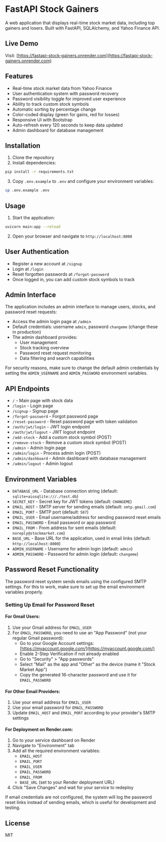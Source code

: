 # FastAPI Stock Gainers

A web application that displays real-time stock market data, including top gainers and losers. Built with FastAPI, SQLAlchemy, and Yahoo Finance API.

## Live Demo

Visit: [https://fastapi-stock-gainers.onrender.com](https://fastapi-stock-gainers.onrender.com)

## Features

- Real-time stock market data from Yahoo Finance
- User authentication system with password recovery
- Password visibility toggle for improved user experience
- Ability to track custom stock symbols
- Automatic sorting by percentage change
- Color-coded display (green for gains, red for losses)
- Responsive UI with Bootstrap
- Auto-refresh every 120 seconds to keep data updated
- Admin dashboard for database management

## Installation

1. Clone the repository
2. Install dependencies:
```bash
pip install -r requirements.txt
```
3. Copy `.env.example` to `.env` and configure your environment variables:
```bash
cp .env.example .env
```

## Usage

1. Start the application:
```bash
uvicorn main:app --reload
```

2. Open your browser and navigate to `http://localhost:8000`

## User Authentication

- Register a new account at `/signup`
- Login at `/login`
- Reset forgotten passwords at `/forgot-password`
- Once logged in, you can add custom stock symbols to track

## Admin Interface

The application includes an admin interface to manage users, stocks, and password reset requests:

- Access the admin login page at `/admin`
- Default credentials: username `admin`, password `changeme` (change these in production)
- The admin dashboard provides:
  - User management
  - Stock tracking overview
  - Password reset request monitoring
  - Data filtering and search capabilities

For security reasons, make sure to change the default admin credentials by setting the `ADMIN_USERNAME` and `ADMIN_PASSWORD` environment variables.

## API Endpoints

- `/` - Main page with stock data
- `/login` - Login page
- `/signup` - Signup page
- `/forgot-password` - Forgot password page
- `/reset-password` - Reset password page with token validation
- `/auth/jwt/login` - JWT login endpoint
- `/auth/jwt/logout` - JWT logout endpoint
- `/add-stock` - Add a custom stock symbol (POST)
- `/remove-stock` - Remove a custom stock symbol (POST)
- `/admin` - Admin login page
- `/admin/login` - Process admin login (POST)
- `/admin/dashboard` - Admin dashboard with database management
- `/admin/logout` - Admin logout

## Environment Variables

- `DATABASE_URL` - Database connection string (default: `sqlite+aiosqlite:///./test.db`)
- `SECRET_KEY` - Secret key for JWT tokens (default: `CHANGEME`)
- `EMAIL_HOST` - SMTP server for sending emails (default: `smtp.gmail.com`)
- `EMAIL_PORT` - SMTP port (default: `587`)
- `EMAIL_USER` - Email username/address for sending password reset emails
- `EMAIL_PASSWORD` - Email password or app password
- `EMAIL_FROM` - From address for sent emails (default: `noreply@stockmarket.com`)
- `BASE_URL` - Base URL for the application, used in email links (default: `http://localhost:8000`)
- `ADMIN_USERNAME` - Username for admin login (default: `admin`)
- `ADMIN_PASSWORD` - Password for admin login (default: `changeme`)

## Password Reset Functionality

The password reset system sends emails using the configured SMTP settings. For this to work, make sure to set up the email environment variables properly.

### Setting Up Email for Password Reset

#### For Gmail Users:

1. Use your Gmail address for `EMAIL_USER`
2. For `EMAIL_PASSWORD`, you need to use an "App Password" (not your regular Gmail password):
   - Go to your Google Account settings: [https://myaccount.google.com/](https://myaccount.google.com/)
   - Enable 2-Step Verification if not already enabled
   - Go to "Security" > "App passwords"
   - Select "Mail" as the app and "Other" as the device (name it "Stock Market App")
   - Copy the generated 16-character password and use it for `EMAIL_PASSWORD`

#### For Other Email Providers:

1. Use your email address for `EMAIL_USER`
2. Use your email password for `EMAIL_PASSWORD`
3. Update `EMAIL_HOST` and `EMAIL_PORT` according to your provider's SMTP settings

#### For Deployment on Render.com:

1. Go to your service dashboard on Render
2. Navigate to "Environment" tab
3. Add all the required environment variables:
   - `EMAIL_HOST`
   - `EMAIL_PORT`
   - `EMAIL_USER`
   - `EMAIL_PASSWORD`
   - `EMAIL_FROM`
   - `BASE_URL` (set to your Render deployment URL)
4. Click "Save Changes" and wait for your service to redeploy

If email credentials are not configured, the system will log the password reset links instead of sending emails, which is useful for development and testing.

## License

MIT
